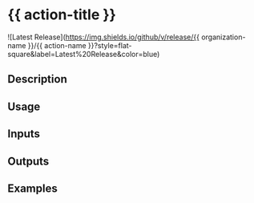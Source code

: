 # {{ action-title }}

![Latest Release](https://img.shields.io/github/v/release/{{ organization-name }}/{{ action-name }}?style=flat-square&label=Latest%20Release&color=blue)

## Description

## Usage

## Inputs

## Outputs

## Examples

